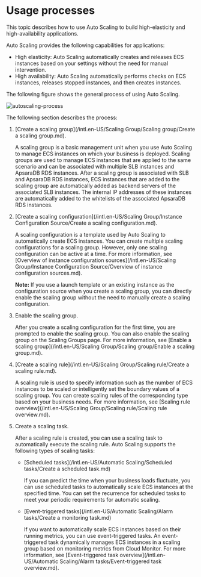 # Usage processes

This topic describes how to use Auto Scaling to build high-elasticity and high-availability applications.

Auto Scaling provides the following capabilities for applications:

-   High elasticity: Auto Scaling automatically creates and releases ECS instances based on your settings without the need for manual intervention.
-   High availability: Auto Scaling automatically performs checks on ECS instances, releases stopped instances, and then creates instances.

The following figure shows the general process of using Auto Scaling.

![autoscaling-process](https://static-aliyun-doc.oss-accelerate.aliyuncs.com/assets/img/en-US/3861034161/p190444.png)

The following section describes the process:

1.  [Create a scaling group](/intl.en-US/Scaling Group/Scaling group/Create a scaling group.md).

    A scaling group is a basic management unit when you use Auto Scaling to manage ECS instances on which your business is deployed. Scaling groups are used to manage ECS instances that are applied to the same scenario and can be associated with multiple SLB instances and ApsaraDB RDS instances. After a scaling group is associated with SLB and ApsaraDB RDS instances, ECS instances that are added to the scaling group are automatically added as backend servers of the associated SLB instances. The internal IP addresses of these instances are automatically added to the whitelists of the associated ApsaraDB RDS instances.

2.  [Create a scaling configuration](/intl.en-US/Scaling Group/Instance Configuration Source/Create a scaling configuration.md).

    A scaling configuration is a template used by Auto Scaling to automatically create ECS instances. You can create multiple scaling configurations for a scaling group. However, only one scaling configuration can be active at a time. For more information, see [Overview of instance configuration sources](/intl.en-US/Scaling Group/Instance Configuration Source/Overview of instance configuration sources.md).

    **Note:** If you use a launch template or an existing instance as the configuration source when you create a scaling group, you can directly enable the scaling group without the need to manually create a scaling configuration.

3.  Enable the scaling group.

    After you create a scaling configuration for the first time, you are prompted to enable the scaling group. You can also enable the scaling group on the Scaling Groups page. For more information, see [Enable a scaling group](/intl.en-US/Scaling Group/Scaling group/Enable a scaling group.md).

4.  [Create a scaling rule](/intl.en-US/Scaling Group/Scaling rule/Create a scaling rule.md).

    A scaling rule is used to specify information such as the number of ECS instances to be scaled or intelligently set the boundary values of a scaling group. You can create scaling rules of the corresponding type based on your business needs. For more information, see [Scaling rule overview](/intl.en-US/Scaling Group/Scaling rule/Scaling rule overview.md).

5.  Create a scaling task.

    After a scaling rule is created, you can use a scaling task to automatically execute the scaling rule. Auto Scaling supports the following types of scaling tasks:

    -   [Scheduled tasks](/intl.en-US/Automatic Scaling/Scheduled tasks/Create a scheduled task.md)

        If you can predict the time when your business loads fluctuate, you can use scheduled tasks to automatically scale ECS instances at the specified time. You can set the recurrence for scheduled tasks to meet your periodic requirements for automatic scaling.

    -   [Event-triggered tasks](/intl.en-US/Automatic Scaling/Alarm tasks/Create a monitoring task.md)

        If you want to automatically scale ECS instances based on their running metrics, you can use event-triggered tasks. An event-triggered task dynamically manages ECS instances in a scaling group based on monitoring metrics from Cloud Monitor. For more information, see [Event-triggered task overview](/intl.en-US/Automatic Scaling/Alarm tasks/Event-triggered task overview.md).



